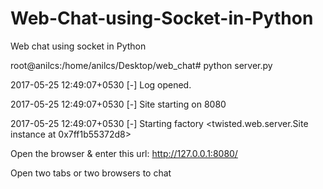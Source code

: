 # Web-Chat-using-Socket-in-Python
Web chat using socket in Python

root@anilcs:/home/anilcs/Desktop/web_chat# python server.py 

2017-05-25 12:49:07+0530 [-] Log opened.

2017-05-25 12:49:07+0530 [-] Site starting on 8080

2017-05-25 12:49:07+0530 [-] Starting factory <twisted.web.server.Site instance at 0x7ff1b55372d8>


Open the browser & enter this url:  http://127.0.0.1:8080/

Open two tabs or two browsers to chat

